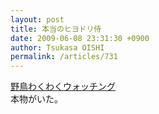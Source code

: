 ```yaml
---
layout: post
title: 本当のヒヨドリ侍
date: 2009-06-08 23:31:30 +0900
author: Tsukasa OISHI
permalink: /articles/731
---
```



[野鳥わくわくウォッチング](http://darrowby.seesaa.net/archives/20070312-1.html)  
本物がいた。  


